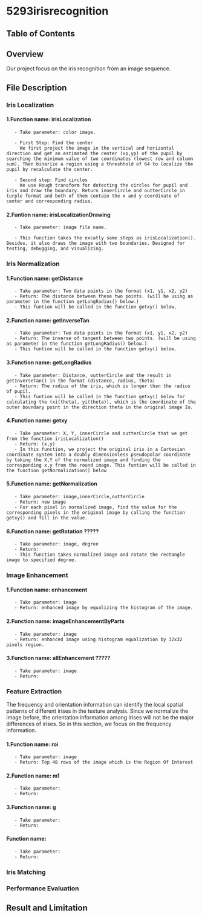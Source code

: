 # 5293irisrecognition

## Table of Contents


## Overview
Our project focus on the iris recognition from an image sequence.

## File Description

### Iris Localization

#### 1.Function name: irisLocalization

       - Take parameter: color image.

       - First Step: Find the center
         We first project the image in the vertical and horizontal direction and get an estimated the center (xp,yp) of the pupil by searching the minimum value of two coordinates (lowest row and column sum). Then binarize a region using a threshhold of 64 to localize the pupil by recalculate the center. 

       - Second step: Find circles
         We use Hough transform for detecting the circles for pupil and iris and draw the boundary. Return innerCircle and outterCircle in turple format and both of them contain the x and y coordinate of center and corresponding radius.

#### 2.Funtion name: irisLocalizationDrawing

       - Take parameter: image file name.

       - This function takes the excatly same steps as irisLocalization(). Besides, it also draws the image with two boundaries. Designed for testing, debugging, and visualizing.

### Iris Normalization

#### 1.Function name: getDistance

       - Take parameter: Two data points in the format (x1, y1, x2, y2)
       - Return: The distance between these two points. (will be using as parameter in the function getLongRadius() below.)
       - This funtion will be called in the function getxy() below.

#### 2.Function name: getInverseTan

       - Take parameter: Two data points in the format (x1, y1, x2, y2)
       - Return: The inverse of tangent between two points. (will be using as parameter in the function getLongRadius() below.)
       - This funtion will be called in the function getxy() below.

#### 3.Function name: getLongRadius

       - Take parameter: Distance, outterCircle and the result in getInverseTan() in the format (distance, radius, theta)
       - Return: The radius of the iris, which is longer than the radius of pupil.
       - This funtion will be called in the function getxy() below for calculating the (xi(theta), yi(theta)), which is the coordinate of the outer boundary point in the direction theta in the original image Io.

#### 4.Function name: getxy

       - Take parameter: X, Y, innerCircle and outterCircle that we get from the function irisLocalization()
       - Return: (x,y)
       - In this function, we project the original iris in a Cartesian coordinate system into a doubly dimensionless pseudopolar coordinate by taking the X,Y of the normalized image and finding the corresponding x,y from the round image. This funtion will be called in the function getNormalization() below

#### 5.Function name: getNormalization

       - Take parameter: image,innerCircle,outterCircle
       - Return: new image 
       - For each pixel in normalized image, find the value for the corresponding pixels in the original image by calling the function getxy() and fill in the value.

#### 6.Function name: getRotation ?????

       - Take parameter: image, degree
       - Return: 
       - This function takes normalized image and rotate the rectangle image to specified degree.

### Image Enhancement

#### 1.Function name: enhancement

       - Take parameter: image
       - Return: enhanced image by equalizing the histogram of the image.

#### 2.Function name: imageEnhancementByParts

       - Take parameter: image
       - Return: enhanced image using histogram equalization by 32x32 pixels region.

#### 3.Function name: allEnhancement ?????

       - Take parameter: image
       - Return:

### Feature Extraction

The frequency and orientation information can identify the local spatial patterns of different irises in the texture analysis. Since we normalize the image before, the orientation information among irises will not be the major differences of irises. So in this section, we focus on the frequency information.

#### 1.Function name: roi

       - Take parameter: image
       - Return: Top 48 rows of the image which is the Region Of Interest

#### 2.Function name: m1

       - Take parameter:
       - Return:

#### 3.Function name: g

       - Take parameter:
       - Return:

#### Function name: 

       - Take parameter:
       - Return:


### Iris Matching

### Performance Evaluation

## Result and Limitation
